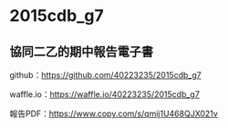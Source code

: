

# 2015cdb_g7
## 協同二乙的期中報告電子書

github：https://github.com/40223235/2015cdb_g7

waffle.io：https://waffle.io/40223235/2015cdb_g7

報告PDF：https://www.copy.com/s/qmij1U468QJX021v




